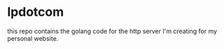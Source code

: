 # lpdotcom

this repo contains the golang code for the http server I'm creating for my personal website.

